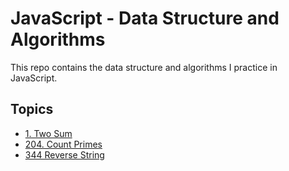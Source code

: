# JavaScript - Data Structure and Algorithms

This repo contains the data structure and algorithms I practice in JavaScript.

## Topics

- [1. Two Sum](https://leetcode.com/problems/two-sum/)
- [204. Count Primes](https://leetcode.com/problems/count-primes/)
- [344 Reverse String](https://leetcode.com/problems/reverse-string/)
